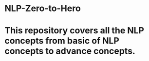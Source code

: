 # NLP-Zero-to-Hero

# This repository covers all the NLP concepts from basic of NLP concepts to advance concepts.
